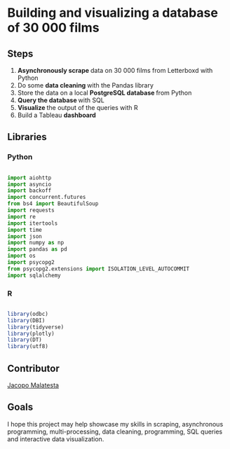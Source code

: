 # Building and visualizing a database of 30 000 films


## Steps

1. <b> Asynchronously scrape </b> data on 30 000 films from Letterboxd with Python
2. Do some <b> data cleaning </b> with the Pandas library
3. Store the data on a local <b> PostgreSQL database </b> from Python
4. <b> Query the database </b> with SQL
5. <b> Visualize </b> the output of the queries with R
6. Build a Tableau <b> dashboard </b> 

## Libraries

### Python

```python

import aiohttp
import asyncio
import backoff
import concurrent.futures
from bs4 import BeautifulSoup
import requests
import re
import itertools
import time
import json
import numpy as np
import pandas as pd
import os
import psycopg2
from psycopg2.extensions import ISOLATION_LEVEL_AUTOCOMMIT 
import sqlalchemy

```

### R

```r

library(odbc)
library(DBI)
library(tidyverse)
library(plotly)
library(DT)
library(utf8)


```

## Contributor

<a href = "https://www.linkedin.com/in/jacopo-malatesta/"> Jacopo Malatesta </a> 

## Goals

I hope this project may help showcase my skills in scraping, asynchronous programming, multi-processing, data cleaning, programming, SQL queries and interactive data visualization.